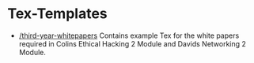# Tex-Templates

- [/third-year-whitepapers](https://github.com/AbertayHackers/Tex-Templates/tree/master/third-year-whitepapers) Contains example Tex for the white papers required in Colins Ethical Hacking 2 Module and Davids Networking 2 Module. 
